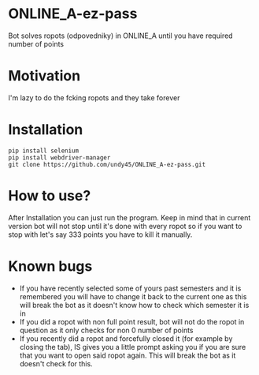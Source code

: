 # ONLINE_A-ez-pass
Bot solves ropots (odpovedniky) in ONLINE_A until you have required number of points

# Motivation
I'm lazy to do the fcking ropots and they take forever

# Installation

```
pip install selenium
pip install webdriver-manager
git clone https://github.com/undy45/ONLINE_A-ez-pass.git
```

# How to use?
After Installation you can just run the program.
Keep in mind that in current version bot will not stop until it's done with every ropot so if you want to stop with let's say 333 points you have to kill it manually.

# Known bugs
* If you have recently selected some of yours past semesters and it is remembered you will have to change it back to the current one as this will break the bot as it doesn't know how to check which semester it is in
* If you did a ropot with non full point result, bot will not do the ropot in question as it only checks for non 0 number of points
* If you recently did a ropot and forcefully closed it (for example by closing the tab), IS gives you a little prompt asking you if you are sure that you want to open said ropot again. This will break the bot as it doesn't check for this.
